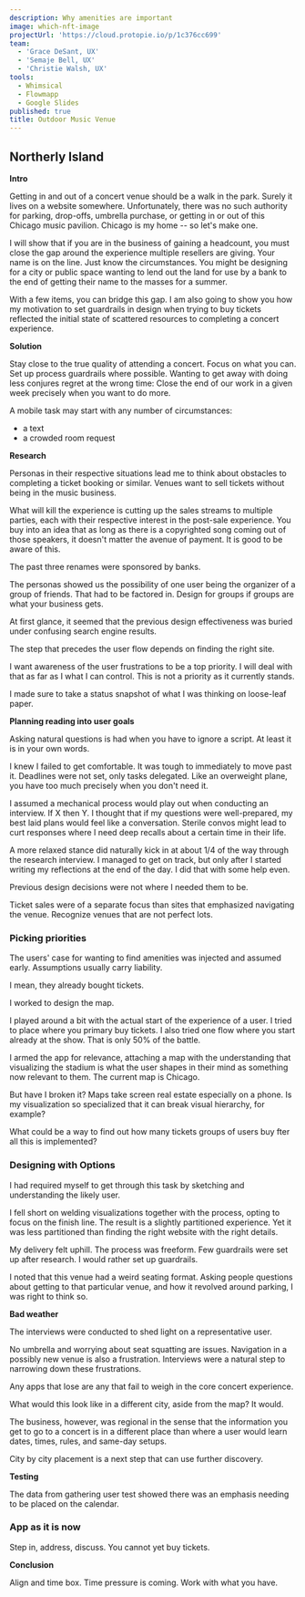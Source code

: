 ```yaml
---
description: Why amenities are important
image: which-nft-image
projectUrl: 'https://cloud.protopie.io/p/1c376cc699'
team:
  - 'Grace DeSant, UX'
  - 'Semaje Bell, UX'
  - 'Christie Walsh, UX'
tools:
  - Whimsical
  - Flowmapp
  - Google Slides
published: true
title: Outdoor Music Venue
---
```

## Northerly Island

**Intro**

Getting in and out of a concert venue should be a walk in the park.  Surely it lives on a website somewhere.  Unfortunately, there was no such authority for parking, drop-offs, umbrella purchase, or getting in or out of this Chicago music pavilion.  Chicago is my home -- so let's make one.

I will show that if you are in the business of gaining a headcount, you must close the gap around the experience multiple resellers are giving. Your name is on the line. Just know the circumstances. You might be designing for a city or public space wanting to lend out the land for use by a bank to the end of getting their name to the masses for a summer.

With a few items, you can bridge this gap. I am also going to show you how my motivation to set guardrails in design when trying to buy tickets reflected the initial state of scattered resources to completing a concert experience.


**Solution**

Stay close to the true quality of attending a concert. Focus on what you can. Set up process guardrails where possible. Wanting to get away with doing less conjures regret at the wrong time: Close the end of our work in a given week precisely when you want to do more.

A mobile task may start with any number of circumstances:

-   a text
-   a crowded room request

**Research**

Personas in their respective situations lead me to think about obstacles to completing a ticket booking or similar. Venues want to sell tickets without being in the music business.

What will kill the experience is cutting up the sales streams to multiple parties, each with their respective interest in the post-sale experience. You buy into an idea that as long as there is a copyrighted song coming out of those speakers, it doesn't matter the avenue of payment. It is good to be aware of this.

The past three renames were sponsored by banks.

The personas showed us the possibility of one user being the organizer of a group of friends. That had to be factored in. Design for groups if groups are what your business gets.

At first glance, it seemed that the previous design effectiveness was buried under confusing search engine results.

The step that precedes the user flow depends on finding the right site.

I want awareness of the user frustrations to be a top priority. I will deal with that as far as I what I can control. This is not a priority as it currently stands.

I made sure to take a status snapshot of what I was thinking on loose-leaf paper.

**Planning reading into user goals**

Asking natural questions is had when you have to ignore a script. At least it is in your own words.

I knew I failed to get comfortable. It was tough to immediately to move past it. Deadlines were not set, only tasks delegated. Like an overweight plane, you have too much precisely when you don't need it.

I assumed a mechanical process would play out when conducting an interview. If X then Y. I thought that if my questions were well-prepared, my best laid plans would feel like a conversation. Sterile convos might lead to curt responses where I need deep recalls about a certain time in their life.

A more relaxed stance did naturally kick in at about 1/4 of the way through the research interview. I managed to get on track, but only after I started writing my reflections at the end of the day. I did that with some help even.

Previous design decisions were not where I needed them to be.

Ticket sales were of a separate focus than sites that emphasized navigating the venue. Recognize venues that are not perfect lots.


### Picking priorities

The users' case for wanting to find amenities was injected and assumed early. Assumptions usually carry liability.

I mean, they already bought tickets.

I worked to design the map.

I played around a bit with the actual start of the experience of a user. I tried to place where you primary buy tickets. I also tried one flow where you start already at the show. That is only 50% of the battle.

I armed the app for relevance, attaching a map with the understanding that visualizing the stadium is what the user shapes in their mind as something now relevant to them. The current map is Chicago.

But have I broken it? Maps take screen real estate especially on a phone. Is my visualization so specialized that it can break visual hierarchy, for example?

What could be a way to find out how many tickets groups of users buy fter all this is implemented?



### Designing with Options

I had required myself to get through this task by sketching and understanding the likely user.

I fell short on welding visualizations together with the process, opting to focus on the finish line. The result is a slightly partitioned experience. Yet it was less partitioned than finding the right website with the right details.

My delivery felt uphill. The process was freeform. Few guardrails were set up after research. I would rather set up guardrails.

I noted that this venue had a weird seating format. Asking people questions about getting to that particular venue, and how it revolved around parking, I was right to think so.

**Bad weather**

The interviews were conducted to shed light on a representative user.

No umbrella and worrying about seat squatting are issues. Navigation in a possibly new venue is also a frustration. Interviews were a natural step to narrowing down these frustrations.

Any apps that lose are any that fail to weigh in the core concert experience.

What would this look like in a different city, aside from the map? It would.

The business, however, was regional in the sense that the information you get to go to a concert is in a different place than where a user would learn dates, times, rules, and same-day setups.

City by city placement is a next step that can use further discovery.

**Testing**

The data from gathering user test showed there was an emphasis needing to be placed on the calendar.

### App as it is now

Step in, address, discuss. You cannot yet buy tickets.

**Conclusion**

Align and time box. Time pressure is coming. Work with what you have.
